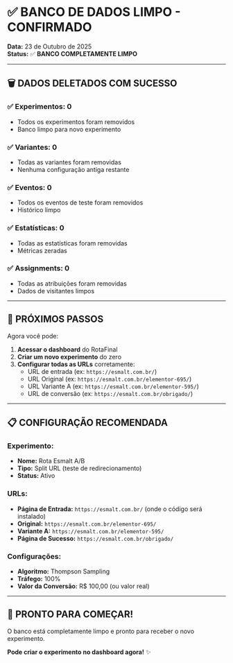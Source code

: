 # ✅ BANCO DE DADOS LIMPO - CONFIRMADO

**Data:** 23 de Outubro de 2025  
**Status:** ✅ **BANCO COMPLETAMENTE LIMPO**

---

## 🗑️ DADOS DELETADOS COM SUCESSO

### ✅ Experimentos: 0
- Todos os experimentos foram removidos
- Banco limpo para novo experimento

### ✅ Variantes: 0  
- Todas as variantes foram removidas
- Nenhuma configuração antiga restante

### ✅ Eventos: 0
- Todos os eventos de teste foram removidos
- Histórico limpo

### ✅ Estatísticas: 0
- Todas as estatísticas foram removidas
- Métricas zeradas

### ✅ Assignments: 0
- Todas as atribuições foram removidas
- Dados de visitantes limpos

---

## 🎯 PRÓXIMOS PASSOS

Agora você pode:

1. **Acessar o dashboard** do RotaFinal
2. **Criar um novo experimento** do zero
3. **Configurar todas as URLs** corretamente:
   - URL de entrada (ex: `https://esmalt.com.br/`)
   - URL Original (ex: `https://esmalt.com.br/elementor-695/`)
   - URL Variante A (ex: `https://esmalt.com.br/elementor-595/`)
   - URL de conversão (ex: `https://esmalt.com.br/obrigado/`)

---

## 📋 CONFIGURAÇÃO RECOMENDADA

### Experimento:
- **Nome:** Rota Esmalt A/B
- **Tipo:** Split URL (teste de redirecionamento)
- **Status:** Ativo

### URLs:
- **Página de Entrada:** `https://esmalt.com.br/` (onde o código será instalado)
- **Original:** `https://esmalt.com.br/elementor-695/`
- **Variante A:** `https://esmalt.com.br/elementor-595/`
- **Página de Sucesso:** `https://esmalt.com.br/obrigado/`

### Configurações:
- **Algoritmo:** Thompson Sampling
- **Tráfego:** 100%
- **Valor da Conversão:** R$ 100,00 (ou valor real)

---

## 🚀 PRONTO PARA COMEÇAR!

O banco está completamente limpo e pronto para receber o novo experimento. 

**Pode criar o experimento no dashboard agora!** ✨
